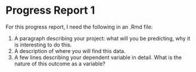Progress Report 1
====================

For this progress report, I need the following in an .Rmd file:

1. A paragraph describing your project: what will you be predicting, why it is interesting to do this. 
2. A description of where you will find this data. 
3. A few lines describing your dependent variable in detail. What is the nature of this outcome as a variable?

